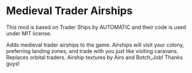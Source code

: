 # Medieval Trader Airships

This mod is based on Trader Ships by AUTOMATIC and their code is used under MIT license.

Adds medieval trader airships to the game. Airships will visit your colony, preferring landing zones, and trade with you just like visiting caravans. Replaces orbital traders. Airship textures by Airo and Botch_Job! Thanks guys!
